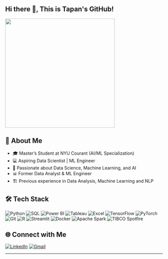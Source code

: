 ## Hi there 👋, This is Tapan's GitHub! 
<img src="https://media.giphy.com/media/QTfX9Ejfra3ZmNxh6B/giphy.gif" width="350">


## 🚀 About Me
- 🎓 Master’s Student at NYU Courant (AI/ML Specialization)
- 💻 Aspiring Data Scientist | ML Engineer
- 🔬 Passionate about Data Science, Machine Learning, and AI
- 📊 Former Data Analyst & ML Engineer
- 🏗️ Previous experience in Data Analysis, Machine Learning and NLP

## 🛠️ Tech Stack
![Python](https://img.shields.io/badge/Python-3776AB?style=for-the-badge&logo=python&logoColor=white)
![SQL](https://img.shields.io/badge/SQL-4479A1?style=for-the-badge&logo=sql&logoColor=white)
![Power BI](https://img.shields.io/badge/Power%20BI-F2C811?style=for-the-badge&logo=powerbi&logoColor=black)
![Tableau](https://img.shields.io/badge/Tableau-E97627?style=for-the-badge&logo=tableau&logoColor=white)
![Excel](https://img.shields.io/badge/Excel-217346?style=for-the-badge&logo=microsoft-excel&logoColor=white)
![TensorFlow](https://img.shields.io/badge/TensorFlow-FF6F00?style=for-the-badge&logo=tensorflow&logoColor=white)
![PyTorch](https://img.shields.io/badge/PyTorch-EE4C2C?style=for-the-badge&logo=pytorch&logoColor=white)
![Git](https://img.shields.io/badge/Git-F05032?style=for-the-badge&logo=git&logoColor=white)
![R](https://img.shields.io/badge/R-276DC3?style=for-the-badge&logo=r&logoColor=white)
![Streamlit](https://img.shields.io/badge/Streamlit-FF4B4B?style=for-the-badge&logo=streamlit&logoColor=white)
![Docker](https://img.shields.io/badge/Docker-2496ED?style=for-the-badge&logo=docker&logoColor=white)
![Apache Spark](https://img.shields.io/badge/Apache%20Spark-FDEE21?style=for-the-badge&logo=apachespark&logoColor=black)
![TIBCO Spotfire](https://img.shields.io/badge/TIBCO%20Spotfire-007ACC?style=for-the-badge&logo=tibco&logoColor=white)

## 🌐 Connect with Me
[![LinkedIn](https://img.shields.io/badge/LinkedIn-0A66C2?style=for-the-badge&logo=linkedin&logoColor=white)](https://www.linkedin.com/in/tapan-khaladkar-ba6513168/)
[![Gmail](https://img.shields.io/badge/Gmail-D14836?style=for-the-badge&logo=gmail&logoColor=white)](mailto:tapankhaladkar@gmail.com)

---


